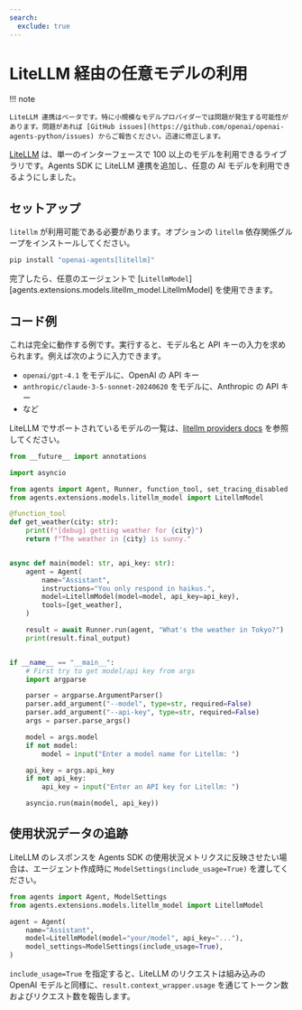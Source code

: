```yaml
---
search:
  exclude: true
---
```

# LiteLLM 経由の任意モデルの利用

!!! note

    LiteLLM 連携はベータです。特に小規模なモデルプロバイダーでは問題が発生する可能性があります。問題があれば [GitHub issues](https://github.com/openai/openai-agents-python/issues) からご報告ください。迅速に修正します。

[LiteLLM](https://docs.litellm.ai/docs/) は、単一のインターフェースで 100 以上のモデルを利用できるライブラリです。Agents SDK に LiteLLM 連携を追加し、任意の AI モデルを利用できるようにしました。

## セットアップ

`litellm` が利用可能である必要があります。オプションの `litellm` 依存関係グループをインストールしてください。

```bash
pip install "openai-agents[litellm]"
```

完了したら、任意のエージェントで [`LitellmModel`][agents.extensions.models.litellm_model.LitellmModel] を使用できます。

## コード例

これは完全に動作する例です。実行すると、モデル名と API キーの入力を求められます。例えば次のように入力できます。

- `openai/gpt-4.1` をモデルに、OpenAI の API キー
- `anthropic/claude-3-5-sonnet-20240620` をモデルに、Anthropic の API キー
- など

LiteLLM でサポートされているモデルの一覧は、[litellm providers docs](https://docs.litellm.ai/docs/providers) を参照してください。

```python
from __future__ import annotations

import asyncio

from agents import Agent, Runner, function_tool, set_tracing_disabled
from agents.extensions.models.litellm_model import LitellmModel

@function_tool
def get_weather(city: str):
    print(f"[debug] getting weather for {city}")
    return f"The weather in {city} is sunny."


async def main(model: str, api_key: str):
    agent = Agent(
        name="Assistant",
        instructions="You only respond in haikus.",
        model=LitellmModel(model=model, api_key=api_key),
        tools=[get_weather],
    )

    result = await Runner.run(agent, "What's the weather in Tokyo?")
    print(result.final_output)


if __name__ == "__main__":
    # First try to get model/api key from args
    import argparse

    parser = argparse.ArgumentParser()
    parser.add_argument("--model", type=str, required=False)
    parser.add_argument("--api-key", type=str, required=False)
    args = parser.parse_args()

    model = args.model
    if not model:
        model = input("Enter a model name for Litellm: ")

    api_key = args.api_key
    if not api_key:
        api_key = input("Enter an API key for Litellm: ")

    asyncio.run(main(model, api_key))
```

## 使用状況データの追跡

LiteLLM のレスポンスを Agents SDK の使用状況メトリクスに反映させたい場合は、エージェント作成時に `ModelSettings(include_usage=True)` を渡してください。

```python
from agents import Agent, ModelSettings
from agents.extensions.models.litellm_model import LitellmModel

agent = Agent(
    name="Assistant",
    model=LitellmModel(model="your/model", api_key="..."),
    model_settings=ModelSettings(include_usage=True),
)
```

`include_usage=True` を指定すると、LiteLLM のリクエストは組み込みの OpenAI モデルと同様に、`result.context_wrapper.usage` を通じてトークン数およびリクエスト数を報告します。